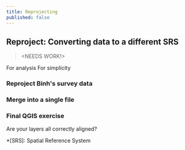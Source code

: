 ```yaml
---
title: Reprojecting
published: false
---
```


## Reproject: Converting data to a different SRS

> <NEEDS WORK!>


For analysis
For simplicity


### Reproject Binh's survey data

### Merge into a single file

### Final QGIS exercise
Are your layers all correctly aligned?

<!-- ### Optional
Identify and fix SRS errors in provided dataset e.g. wrong CRS applied -->



*[SRS]: Spatial Reference System
